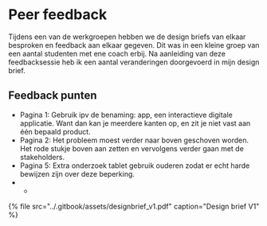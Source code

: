 # Peer feedback

Tijdens een van de werkgroepen hebben we de design briefs van elkaar besproken en feedback aan elkaar gegeven. Dit was in een kleine groep van een aantal studenten met ene coach erbij. Na aanleiding van deze feedbacksessie heb ik een aantal veranderingen doorgevoerd in mijn design brief.

## Feedback punten

* Pagina 1: Gebruik ipv de benaming: app, een interactieve digitale applicatie. Want dan kan je meerdere kanten op, en zit je niet vast aan één bepaald product. 
* Pagina 2: Het probleem moest verder naar boven geschoven worden. Het rode stukje boven aan zetten en vervolgens verder gaan met de stakeholders.
* Pagina 5: Extra onderzoek tablet gebruik ouderen zodat er echt harde bewijzen zijn over deze beperking.
* * 
{% file src="../.gitbook/assets/designbrief\_v1.pdf" caption="Design brief V1" %}

